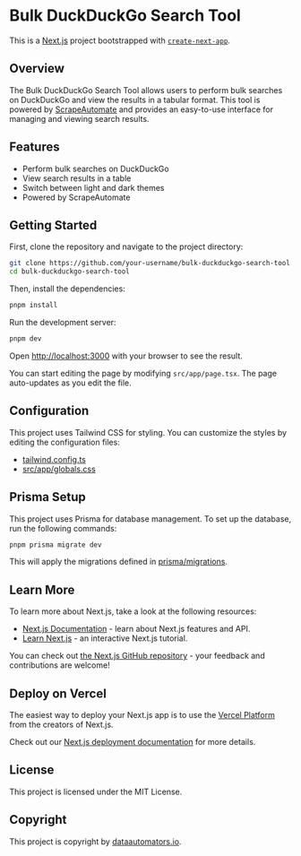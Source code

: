 # Bulk DuckDuckGo Search Tool

This is a [Next.js](https://nextjs.org) project bootstrapped with [`create-next-app`](https://nextjs.org/docs/app/api-reference/cli/create-next-app).

## Overview

The Bulk DuckDuckGo Search Tool allows users to perform bulk searches on DuckDuckGo and view the results in a tabular format. This tool is powered by [ScrapeAutomate](https://scrapeautomate.com/) and provides an easy-to-use interface for managing and viewing search results.

## Features

- Perform bulk searches on DuckDuckGo
- View search results in a table
- Switch between light and dark themes
- Powered by ScrapeAutomate

## Getting Started

First, clone the repository and navigate to the project directory:

```bash
git clone https://github.com/your-username/bulk-duckduckgo-search-tool.git
cd bulk-duckduckgo-search-tool
```

Then, install the dependencies:

```bash
pnpm install
```

Run the development server:

```bash
pnpm dev
```

Open [http://localhost:3000](http://localhost:3000) with your browser to see the result.

You can start editing the page by modifying `src/app/page.tsx`. The page auto-updates as you edit the file.

## Configuration

This project uses Tailwind CSS for styling. You can customize the styles by editing the configuration files:

- [tailwind.config.ts](tailwind.config.ts)
- [src/app/globals.css](src/app/globals.css)

## Prisma Setup

This project uses Prisma for database management. To set up the database, run the following commands:

```bash
pnpm prisma migrate dev
```

This will apply the migrations defined in [prisma/migrations](prisma/migrations).

## Learn More

To learn more about Next.js, take a look at the following resources:

- [Next.js Documentation](https://nextjs.org/docs) - learn about Next.js features and API.
- [Learn Next.js](https://nextjs.org/learn) - an interactive Next.js tutorial.

You can check out [the Next.js GitHub repository](https://github.com/vercel/next.js) - your feedback and contributions are welcome!

## Deploy on Vercel

The easiest way to deploy your Next.js app is to use the [Vercel Platform](https://vercel.com/new?utm_medium=default-template&filter=next.js&utm_source=create-next-app&utm_campaign=create-next-app-readme) from the creators of Next.js.

Check out our [Next.js deployment documentation](https://nextjs.org/docs/app/building-your-application/deploying) for more details.

## License

This project is licensed under the MIT License.

## Copyright

This project is copyright by [dataautomators.io](https://dataautomators.io).
